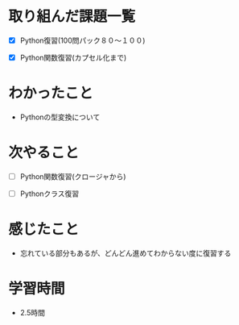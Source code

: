 # 取り組んだ課題一覧

- [x] Python復習(100問パック８０〜１００)

- [x] Python関数復習(カプセル化まで)

# わかったこと

- Pythonの型変換について

# 次やること

- [ ] Python関数復習(クロージャから)

- [ ] Pythonクラス復習

# 感じたこと

- 忘れている部分もあるが、どんどん進めてわからない度に復習する

# 学習時間

- 2.5時間